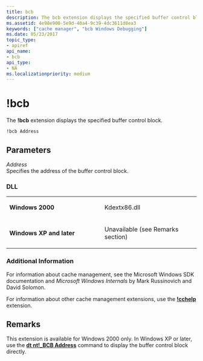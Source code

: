 ```yaml
---
title: bcb
description: The bcb extension displays the specified buffer control block.
ms.assetid: 4e98e900-5e9d-40a4-9c39-4dc3611d8ea3
keywords: ["cache manager", "bcb Windows Debugging"]
ms.date: 05/23/2017
topic_type:
- apiref
api_name:
- bcb
api_type:
- NA
ms.localizationpriority: medium
---
```


# !bcb


The **!bcb** extension displays the specified buffer control block.

```dbgcmd
!bcb Address
```

## <span id="Parameters"></span><span id="parameters"></span><span id="PARAMETERS"></span>Parameters


<span id="_______Address______"></span><span id="_______address______"></span><span id="_______ADDRESS______"></span> *Address*   
Specifies the address of the buffer control block.

### <span id="DLL"></span><span id="dll"></span>DLL

<table>
<colgroup>
<col width="50%" />
<col width="50%" />
</colgroup>
<tbody>
<tr class="odd">
<td align="left"><p><strong>Windows 2000</strong></p></td>
<td align="left"><p>Kdextx86.dll</p></td>
</tr>
<tr class="even">
<td align="left"><p><strong>Windows XP and later</strong></p></td>
<td align="left"><p>Unavailable (see Remarks section)</p></td>
</tr>
</tbody>
</table>

 

### <span id="Additional_Information"></span><span id="additional_information"></span><span id="ADDITIONAL_INFORMATION"></span>Additional Information

For information about cache management, see the Microsoft Windows SDK documentation and *Microsoft Windows Internals* by Mark Russinovich and David Solomon.

For information about other cache management extensions, use the [**!cchelp**](-cchelp.md) extension.

Remarks
-------

This extension is available for Windows 2000 only. In Windows XP or later, use the [**dt nt!\_BCB Address**](dt--display-type-.md) command to display the buffer control block directly.

 

 





